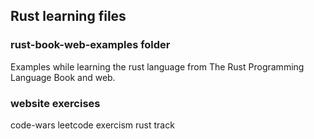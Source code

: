## Rust learning files

### rust-book-web-examples folder

Examples while learning the rust language from The Rust Programming Language Book and web.

### website exercises

code-wars
leetcode
exercism rust track
